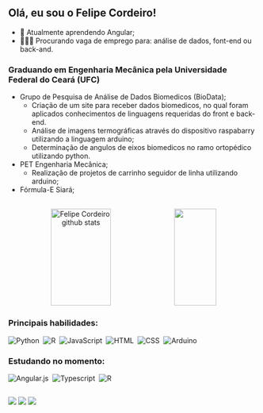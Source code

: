 ## Olá, eu sou o Felipe Cordeiro!

- 📌 Atualmente aprendendo Angular;
- 🧑🏿‍💻 Procurando vaga de emprego para: análise de dados, font-end ou back-and.

<h3> 
  Graduando em Engenharia Mecânica pela Universidade Federal do Ceará (UFC)
</h3>

- Grupo de Pesquisa de Análise de Dados Biomedicos (BioData);
  - Criação de um site para receber dados biomedicos, no qual foram aplicados conhecimentos de linguagens requeridas do front e back-end.
  - Análise de imagens termográficas através do dispositivo raspabarry utilizando a linguagem arduino;
  - Determinação de angulos de eixos biomedicos no ramo ortopédico utilizando python.
- PET Engenharia Mecânica;
  - Realização de projetos de carrinho seguidor de linha utilizando arduino;
- Fórmula-E Siará;

##

<div align="center">  
  <img width="49%" height="195px" src="https://github-readme-stats.vercel.app/api?username=Felipecordeiiro&show_icons=true&count_private=true&hide_border=true&title_color=ff91a4&icon_color=ff91a4&text_color=c9d1d9&bg_color=0d1117" alt="Felipe Cordeiro github stats" /> 
  <img width="41%" height="195px" src="https://github-readme-stats.vercel.app/api/top-langs/?username=Felipecordeiiro&layout=compact&hide_border=true&title_color=ff91a4&text_color=ff91a4&bg_color=0d1117" />
</div>

### Principais habilidades: 

<div>
  
  ![Python](https://img.shields.io/badge/-Python-0D1117?style=for-the-badge&logo=python&labelColor=0D1117)&nbsp;
  ![R](https://img.shields.io/badge/-R-0D1117?style=for-the-badge&logo=r&labelColor=0D1117)&nbsp;
  ![JavaScript](https://img.shields.io/badge/-JavaScript-0D1117?style=for-the-badge&logo=javascript&labelColor=0D1117)&nbsp;
  ![HTML](https://img.shields.io/badge/-HTML-0D1117?style=for-the-badge&logo=html5&labelColor=0D1117)&nbsp;
  ![CSS](https://img.shields.io/badge/-CSS-0D1117?style=for-the-badge&logo=CSS3&logoColor=1572B6&labelColor=0D1117)&nbsp;
  ![Arduino](https://img.shields.io/badge/-Arduino-0D1117?style=for-the-badge&logo=arduino&labelColor=0D1117)&nbsp;  
          
</div>

### Estudando no momento:

<div>
  
  ![Angular.js](https://img.shields.io/badge/-Angular.js-0D1117?style=for-the-badge&logo=angular&labelColor=0D1117)&nbsp;
  ![Typescript](https://img.shields.io/badge/-JavaScript-0D1117?style=for-the-badge&logo=javascript&labelColor=0D1117&textColor=0D1117)&nbsp;
  ![R](https://img.shields.io/badge/-R-0D1117?style=for-the-badge&logo=r&labelColor=0D1117)&nbsp;
  
</div>

##

<div>
  <a href="https://instagram.com/cordeiirofe_" target="_blank"><img src="https://img.shields.io/badge/-Instagram-%23E4405F?style=for-the-badge&logo=instagram&logoColor=white" target="_blank"></a>
  <a href = "mailto:imfelipe.cordeiro12@gmail.com"><img src="https://img.shields.io/badge/-Gmail-%23333?style=for-the-badge&logo=gmail&logoColor=white" target="_blank"></a>
  <a href="https://www.linkedin.com/in/felipe-cordeiro-51b878220/" target="_blank"><img src="https://img.shields.io/badge/-LinkedIn-%230077B5?style=for-the-badge&logo=linkedin&logoColor=white" target="_blank"></a>   
</div>
